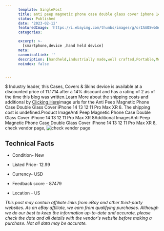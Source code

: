 ```yaml
---
      template: SinglePost
      title: anti peep magnetic phone case double glass cover iphone 14 13 12 11 pro max xr 8
      status: Published
      date: '2023-02-12'
      featuredImage: 'https://i.ebayimg.com/thumbs/images/g/orIAAOSwbGdfhUwc/s-l225.jpg'
      categories: 

      excerpt: >-
        [smartphone,device ,hand held device]
      meta:
      canonicalLink: ''
      description: [handheld,industrially made,well crafted,Portable,Mobile,Compact,Convenient,Lightweight,Maneuverable,Man-portable,Miniature,Carriable,Hand-held,Light,Holdable,Transportable,Mobile device,Pocket-sized,On-the-go,Wireless,Cordless,Compact size,Convenient size, smartphone,device ,hand held device]
      noindex: false

        
---
```

$
    Industry leader, this Cases, Covers & Skins device is available at a discounted price of 11.1714 after a 14% discount and has a rating of 2 as of the time this blog was written.Learn More about the shipping costs and additional by [Clicking Here](https://www.ebay.com/itm/293541306138?hash=item44586cdf1a%3Ag%3AorIAAOSwbGdfhUwc&mkevt=1&mkcid=1&mkrid=711-53200-19255-0&campid=%253CePNCampaignId%253E&customid=%253CreferenceId%253E&toolid=10049)image urls for the Anti Peep Magnetic Phone Case Double Glass Cover iPhone 14 13 12 11 Pro Max XR 8. The shipping cost is undefined.Product ImageAnti Peep Magnetic Phone Case Double Glass Cover iPhone 14 13 12 11 Pro Max XR 8Additional ImagesAnti Peep Magnetic Phone Case Double Glass Cover iPhone 14 13 12 11 Pro Max XR 8, check vendor page, ![check vendor page](https://origin-galleryplus.ebayimg.com/ws/web/293541306138_2_0_1/225x225.jpg,https://origin-galleryplus.ebayimg.com/ws/web/293541306138_3_0_1/225x225.jpg,https://origin-galleryplus.ebayimg.com/ws/web/293541306138_4_0_1/225x225.jpg,https://origin-galleryplus.ebayimg.com/ws/web/293541306138_5_0_1/225x225.jpg,https://origin-galleryplus.ebayimg.com/ws/web/293541306138_6_0_1/225x225.jpg,https://origin-galleryplus.ebayimg.com/ws/web/293541306138_7_0_1/225x225.jpg,https://origin-galleryplus.ebayimg.com/ws/web/293541306138_8_0_1/225x225.jpg,https://origin-galleryplus.ebayimg.com/ws/web/293541306138_9_0_1/225x225.jpg)
    
    

 ## Technical Facts 



     
      

 - Condition- New 


      

 - Listed Price- 12.99 


      

 - Currency- USD 


      

 - Feedback score - 87479 


      

 - Location - US 


      
      

 *_This post may contain affiliate links from eBay and other third-party websites. As an eBay affiliate, we earn from qualifying purchases. Although we do our best to keep the information up-to-date and accurate, please check the date and all details with the vendor's website before making a purchase. Not all data may be accurate._*



    
    
    
    
    
